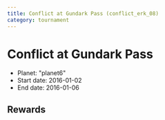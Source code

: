 ```yaml
---
title: Conflict at Gundark Pass (conflict_erk_08)
category: tournament
---
```

# Conflict at Gundark Pass

  * Planet: "planet6"
  * Start date: 2016-01-02
  * End date: 2016-01-06

## Rewards

